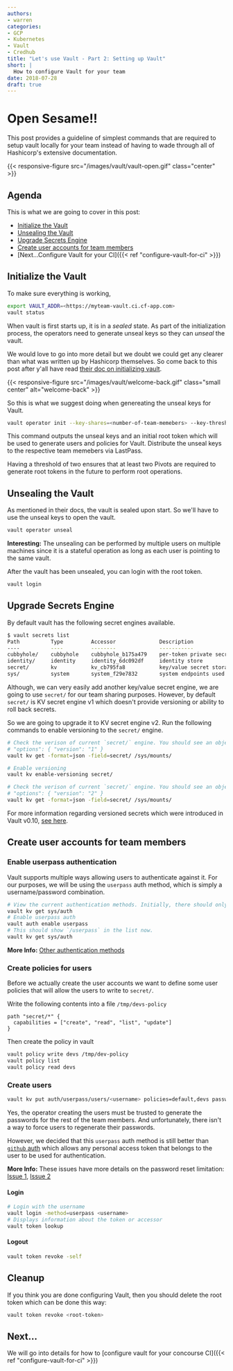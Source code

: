 ```yaml
---
authors:
- warren
categories:
- GCP
- Kubernetes
- Vault
- Credhub
title: "Let's use Vault - Part 2: Setting up Vault"
short: |
  How to configure Vault for your team
date: 2018-07-28
draft: true
---
```


# Open Sesame!!

This post provides a guideline of simplest commands that are required to setup
vault locally for your team instead of having to wade through all of
Hashicorp's extensive documentation.

{{< responsive-figure src="/images/vault/vault-open.gif" class="center" >}}

## Agenda

This is what we are going to cover in this post:

- [Initialize the Vault](#initialize-the-vault)
- [Unsealing the Vault](#unsealing-the-vault)
- [Upgrade Secrets Engine](#upgrade-secrets-engine)
- [Create user accounts for team members](#create-user-accounts-for-team-members)
- [Next...Configure Vault for your CI]({{<
ref "configure-vault-for-ci" >}})

## Initialize the Vault

To make sure everything is working,
```bash
export VAULT_ADDR=<https://myteam-vault.ci.cf-app.com>
vault status
```

When vault is first starts up, it is in a *sealed* state. As part of the
initialization process, the operators need to generate unseal keys so they can
*unseal* the vault.

We would love to go into more detail but we doubt we could get any clearer than
what was written up by Hashicorp themselves. So come back to this post after
y'all have read [their doc on initializing vault](https://www.vaultproject.io/intro/getting-started/deploy.html#initializing-the-vault).


{{< responsive-figure src="/images/vault/welcome-back.gif" class="small center" alt="welcome-back" >}}

So this is what we suggest doing when genereating the unseal keys for Vault.

```bash
vault operator init --key-shares=<number-of-team-memebers> --key-threshold=2
```
This command outputs the unseal keys and an initial root token which will be
used to generate users and policies for Vault. Distribute the unseal keys to
the respective team memebers via LastPass.

Having a threshold of two ensures that at least two Pivots are required to
generate root tokens in the future to perform root operations.

## Unsealing the Vault
As mentioned in their docs, the vault is sealed upon start. So we'll have to
use the unseal keys to open the vault.

```bash
vault operator unseal
```
**Interesting:** The unsealing can be performed by multiple users on
multiple machines since it is a stateful operation as long as each user is
pointing to the same vault.

After the vault has been unsealed, you can login with the root token.
```bash
vault login
```

## Upgrade Secrets Engine

By default vault has the following secret engines available.
```bash
$ vault secrets list
Path          Type         Accessor              Description
----          ----         --------              -----------
cubbyhole/    cubbyhole    cubbyhole_b175a479    per-token private secret storage
identity/     identity     identity_6dc092df     identity store
secret/       kv           kv_cb795fa8           key/value secret storage
sys/          system       system_f29e7832       system endpoints used for control, policy and debugging
```
Although, we can very easily add another key/value secret engine, we are going
to use `secret/` for our team sharing purposes. However, by default `secret/`
is KV secret engine v1 which doesn't provide versioning or ability to roll
back secrets.

So we are going to upgrade it to KV secret engine v2. Run the following
commands to enable versioning to the `secret/` engine.

```bash
# Check the verison of current `secret/` engine. You should see an object
# "options": { "version": "1" }
vault kv get -format=json -field=secret/ /sys/mounts/

# Enable versioning
vault kv enable-versioning secret/

# Check the verison of current `secret/` engine. You should see an object
# "options": { "version": "2" }
vault kv get -format=json -field=secret/ /sys/mounts/
```

For more information regarding versioned secrets which were introduced in
Vault v0.10, [see
here](https://www.vaultproject.io/guides/secret-mgmt/versioned-kv.html).

## Create user accounts for team members

### Enable userpass authentication
Vault supports multiple ways allowing users to authenticate against it.
For our purposes, we will be using the `userpass` auth method, which is simply
a username/password combination.

```bash
# View the current authentication methods. Initially, there should only be `/token`
vault kv get sys/auth
# Enable userpass auth
vault auth enable userpass
# This should show `/userpass` in the list now.
vault kv get sys/auth
```
**More Info:** [Other authentication methods](https://www.vaultproject.io/docs/auth/index.html)

### Create policies for users

Before we actually create the user accounts we want to define some user
policies that will allow the users to write to `secret/`.

Write the following contents into a file `/tmp/devs-policy`

```
path "secret/*" {
  capabilities = ["create", "read", "list", "update"]
}
```

Then create the policy in vault
```bash
vault policy write devs /tmp/dev-policy
vault policy list
vault policy read devs
```

### Create users

```bash
vault kv put auth/userpass/users/<username> policies=default,devs password=<generate-a-password>
```
Yes, the operator creating the users must be trusted to generate the passwords
for the rest of the team members. And unfortunately, there isn't a way to
force users to regenerate their passwords.

However, we decided that this `userpass` auth method is still better than
[`github` auth](https://www.vaultproject.io/docs/auth/github.html) which allows
any personal access token that belongs to the user to be used for
authentication.

**More Info:**
These issues have more details on the password reset limitation:
[Issue 1](https://groups.google.com/forum/#!topic/vault-tool/15O9GzGAsLw),
[Issue 2](https://groups.google.com/forum/#!topic/vault-tool/gEONXuCsJFc)

#### Login

```bash
# Login with the username
vault login -method=userpass <username>
# Displays information about the token or accessor
vault token lookup
```

#### Logout
```bash
vault token revoke -self
```

## Cleanup

If you think you are done configuring Vault, then you should delete the root
token which can be done this way:
```bash
vault token revoke <root-token>
```
## Next...

We will go into details for how to [configure vault for your concourse CI]({{<
ref "configure-vault-for-ci" >}})


